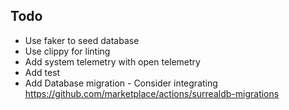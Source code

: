 ## Todo
 
- Use faker to seed database
- Use clippy for linting
- Add system telemetry with open telemetry
- Add test
- Add Database migration - Consider integrating https://github.com/marketplace/actions/surrealdb-migrations
